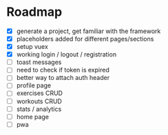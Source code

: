 # Roadmap

- [x] generate a project, get familiar with the framework
- [x] placeholders added for different pages/sections
- [x] setup vuex
- [x] working login / logout / registration
- [ ] toast messages
- [ ] need to check if token is expired
- [ ] better way to attach auth header
- [ ] profile page
- [ ] exercises CRUD
- [ ] workouts CRUD
- [ ] stats / analytics
- [ ] home page
- [ ] pwa
